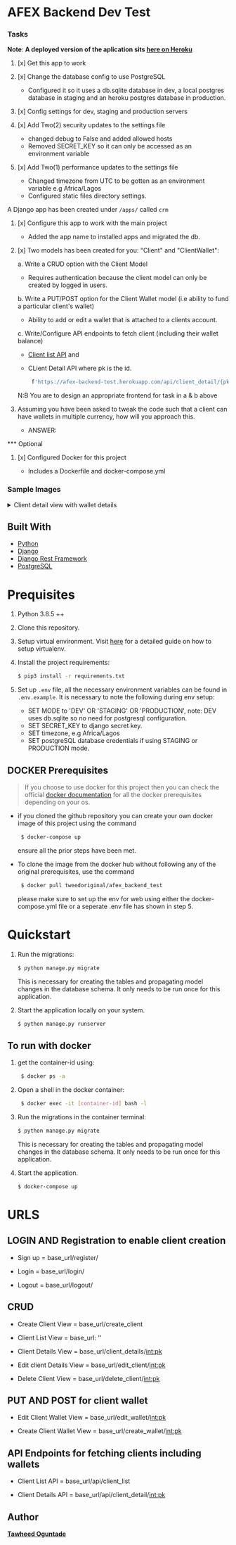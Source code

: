 # AFEX Backend Dev Test

### Tasks

**Note**: **A deployed version of the aplication sits [here on Heroku](https://afex-backend-test.herokuapp.com/)**

1. [x] Get this app to work
2. [x] Change the database config to use PostgreSQL

   * Configured it so it uses a db.sqlite database in dev, a local postgres database in staging and an heroku postgres database in production.

3. [x] Config settings for dev, staging and production servers

4. [x] Add Two(2) security updates to the settings file
      
      * changed debug to False and added allowed hosts
      * Removed SECRET_KEY so it can only be accessed as an environment variable

5. [x] Add Two(1) performance updates to the settings file

      * Changed timezone from UTC to be gotten as an environment variable e.g Africa/Lagos
      * Configured static files directory settings.


A Django app has been created under `/apps/` called `crm`

1. [x] Configure this app to work with the main project

      * Added the app name to installed apps and migrated the db.

2. [x] Two models has been created for you: "Client" and "ClientWallet":

   a. Write a CRUD option with the Client Model

      * Requires authentication because the client model can only be created by logged in users.

   b. Write a PUT/POST option for the Client Wallet model (i.e ability to fund a particular client's wallet)

      * Ability to add or edit a wallet that is attached to a clients account.

   c. Write/Configure API endpoints to fetch client (including their wallet balance)

      * [Client list API](https://afex-backend-test.herokuapp.com/api/client_list) and

      * CLient Detail API where pk is the id.
         ```sh
          f'https://afex-backend-test.herokuapp.com/api/client_detail/{pk}'
         ```
      
   N:B You are to design an appropriate frontend for task in a & b above
3. Assuming you have been asked to tweak the code such that a client can have wallets in multiple currency, how will you approach this.

      * ANSWER: 


\*\*\* Optional

1. [x] Configured Docker for this project

      * Includes a Dockerfile and docker-compose.yml
      

### Sample Images

<details>
<summary>Client detail view with wallet details</summary>

![output](./images/client_detail.png)

<summary>Client creation view</summary>

![output](./images/create_client.png)

<summary>Client list API view</summary>

![output](./images/client_list_api.png)

<summary>Client detail API view</summary>

![output](./images/client_detail_api.png)


</details>


## Built With

- [Python](https://www.python.org/)
- [Django](https://www.djangoproject.com/)
- [Django Rest Framework](https://www.django-rest-framework.org/)
- [PostgreSQL](https://www.postgresql.org/)



# Prequisites

1. Python 3.8.5 ++

2. Clone this repository.

3. Setup virtual environment. Visit [here](https://docs.python.org/3/library/venv.html) for a detailed guide on how to setup virtualenv.

4. Install the project requirements:
    ```sh
    $ pip3 install -r requirements.txt
    ```

5. Set up `.env` file, all the necessary environment variables can be found in `.env.example`. It is necessary to note the following during env setup:
   * SET MODE to 'DEV' OR 'STAGING' OR 'PRODUCTION', note: DEV uses db.sqlite so no need for postgresql configuration.
   * SET SECRET_KEY to django secret key.
   * SET timezone, e.g Africa/Lagos
   * SET postgreSQL database credentials if using STAGING or PRODUCTION mode.

## DOCKER Prerequisites
> If you choose to use docker for this project then you can check the official [docker documentation](https://docs.docker.com/desktop/) for all the docker prerequisites depending on your os.

- if you cloned the github repository you can create your own docker image of this project using the command 
   ```sh
    $ docker-compose up
    ```
    ensure all the prior steps have been met.

- To clone the image from the docker hub without following any of the original prerequisites, use the command 
   ```sh
    $ docker pull tweedoriginal/afex_backend_test
    ```
    please make sure to set up the env for web using either the docker-compose.yml file or a seperate .env file has shown in step 5.

# Quickstart

1. Run the migrations:
    ```sh
    $ python manage.py migrate
    ```
    This is necessary for creating the tables and propagating model changes in the database schema. It only needs to be run once for this application.

2. Start the application locally on your system.
    ```sh
    $ python manage.py runserver
    ```

## To run with docker 
1. get the container-id using:

   ```sh
    $ docker ps -a 
    ```

2. Open a shell in the docker container:

   ```sh
    $ docker exec -it [container-id] bash -l 
    ```

3. Run the migrations in the container terminal: 
    ```sh
    $ python manage.py migrate
    ```
    This is necessary for creating the tables and propagating model changes in the database schema. It only needs to be run once for this application.

4. Start the application.
      ```sh
      $ docker-compose up 
      ```

# URLS

## LOGIN AND Registration to enable client creation

- Sign up = base_url/register/

- Login = base_url/login/

- Logout = base_url/logout/ 

## CRUD

- Create Client View = base_url/create_client

- Client List View = base_url: ''

- Client Details View = base_url/client_details/<int:pk> 

- Edit client Details View = base_url/edit_client/<int:pk> 

- Delete Client View = base_url/delete_client/<int:pk>



## PUT AND POST for client wallet

- Edit Client Wallet View = base_url/edit_wallet/<int:pk> 

- Create Client Wallet View = base_url/create_wallet/<int:pk>


## API Endpoints for fetching clients including wallets

- Client List API = base_url/api/client_list

- Client Details API = base_url/api/client_detail/<int:pk> 


## Author

**[Tawheed Oguntade](https://github.com/TWEEDOriginal/)**
